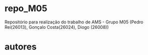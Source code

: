 # repo_M05
Repositório para realização do trabalho de AMS - Grupo M05 (Pedro Rei(26013), Gonçalo Costa(26024), Diogo (26008)) 

# autores

